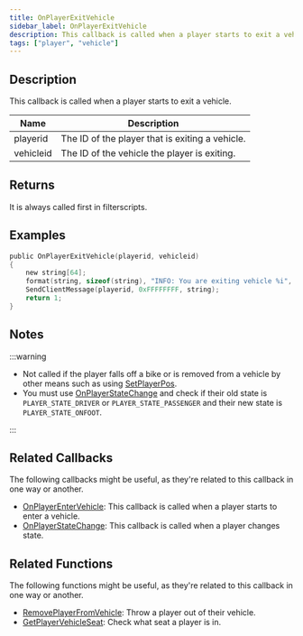 ```yaml
---
title: OnPlayerExitVehicle
sidebar_label: OnPlayerExitVehicle
description: This callback is called when a player starts to exit a vehicle.
tags: ["player", "vehicle"]
---
```


## Description

This callback is called when a player starts to exit a vehicle.

| Name      | Description                                     |
| --------- | ----------------------------------------------- |
| playerid  | The ID of the player that is exiting a vehicle. |
| vehicleid | The ID of the vehicle the player is exiting.    |

## Returns

It is always called first in filterscripts.

## Examples

```c
public OnPlayerExitVehicle(playerid, vehicleid)
{
    new string[64];
    format(string, sizeof(string), "INFO: You are exiting vehicle %i", vehicleid);
    SendClientMessage(playerid, 0xFFFFFFFF, string);
    return 1;
}
```

## Notes

:::warning

- Not called if the player falls off a bike or is removed from a vehicle by other means such as using [SetPlayerPos](../functions/SetPlayerPos).
- You must use [OnPlayerStateChange](OnPlayerStateChange) and check if their old state is `PLAYER_STATE_DRIVER` or `PLAYER_STATE_PASSENGER` and their new state is `PLAYER_STATE_ONFOOT`.

:::

## Related Callbacks

The following callbacks might be useful, as they're related to this callback in one way or another.

- [OnPlayerEnterVehicle](OnPlayerEnterVehicle): This callback is called when a player starts to enter a vehicle.
- [OnPlayerStateChange](OnPlayerStateChange): This callback is called when a player changes state.

## Related Functions

The following functions might be useful, as they're related to this callback in one way or another.

- [RemovePlayerFromVehicle](../functions/RemovePlayerFromVehicle): Throw a player out of their vehicle.
- [GetPlayerVehicleSeat](../functions/GetPlayerVehicleSeat): Check what seat a player is in.
